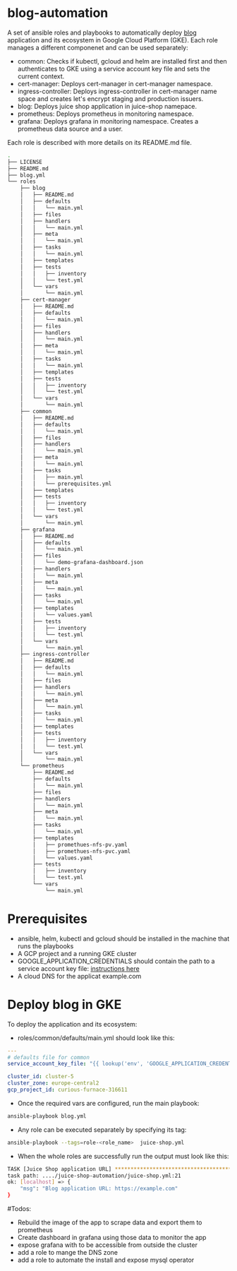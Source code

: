 # blog-automation

A set of ansible roles and playbooks to automatically deploy [blog](https://github.com/aouertani/blog/tree/docker) application and its ecosystem in Google Cloud Platform (GKE).
Each role manages a different componenet and can be used separately:

* common: Checks if kubectl, gcloud and helm are installed first and then authenticates to GKE using a service account key file and sets the current context.
* cert-manager: Deploys cert-manager in cert-manager namespace.
* ingress-controller: Deploys ingress-controller in cert-manager name space and creates let's encrypt staging and production issuers.
* blog: Deploys juice shop application in juice-shop namepace.
* prometheus: Deploys prometheus in monitoring namespace.
* grafana: Deploys grafana in monitoring namespace. Creates a prometheus data source and a user.

Each role is described with more details on its README.md file.

```bash
.
├── LICENSE
├── README.md
├── blog.yml
└── roles
    ├── blog
    │   ├── README.md
    │   ├── defaults
    │   │   └── main.yml
    │   ├── files
    │   ├── handlers
    │   │   └── main.yml
    │   ├── meta
    │   │   └── main.yml
    │   ├── tasks
    │   │   └── main.yml
    │   ├── templates
    │   ├── tests
    │   │   ├── inventory
    │   │   └── test.yml
    │   └── vars
    │       └── main.yml
    ├── cert-manager
    │   ├── README.md
    │   ├── defaults
    │   │   └── main.yml
    │   ├── files
    │   ├── handlers
    │   │   └── main.yml
    │   ├── meta
    │   │   └── main.yml
    │   ├── tasks
    │   │   └── main.yml
    │   ├── templates
    │   ├── tests
    │   │   ├── inventory
    │   │   └── test.yml
    │   └── vars
    │       └── main.yml
    ├── common
    │   ├── README.md
    │   ├── defaults
    │   │   └── main.yml
    │   ├── files
    │   ├── handlers
    │   │   └── main.yml
    │   ├── meta
    │   │   └── main.yml
    │   ├── tasks
    │   │   ├── main.yml
    │   │   └── prerequisites.yml
    │   ├── templates
    │   ├── tests
    │   │   ├── inventory
    │   │   └── test.yml
    │   └── vars
    │       └── main.yml
    ├── grafana
    │   ├── README.md
    │   ├── defaults
    │   │   └── main.yml
    │   ├── files
    │   │   └── demo-grafana-dashboard.json
    │   ├── handlers
    │   │   └── main.yml
    │   ├── meta
    │   │   └── main.yml
    │   ├── tasks
    │   │   └── main.yml
    │   ├── templates
    │   │   └── values.yaml
    │   ├── tests
    │   │   ├── inventory
    │   │   └── test.yml
    │   └── vars
    │       └── main.yml
    ├── ingress-controller
    │   ├── README.md
    │   ├── defaults
    │   │   └── main.yml
    │   ├── files
    │   ├── handlers
    │   │   └── main.yml
    │   ├── meta
    │   │   └── main.yml
    │   ├── tasks
    │   │   └── main.yml
    │   ├── templates
    │   ├── tests
    │   │   ├── inventory
    │   │   └── test.yml
    │   └── vars
    │       └── main.yml
    └── prometheus
        ├── README.md
        ├── defaults
        │   └── main.yml
        ├── files
        ├── handlers
        │   └── main.yml
        ├── meta
        │   └── main.yml
        ├── tasks
        │   └── main.yml
        ├── templates
        │   ├── promethues-nfs-pv.yaml
        │   ├── promethues-nfs-pvc.yaml
        │   └── values.yaml
        ├── tests
        │   ├── inventory
        │   └── test.yml
        └── vars
            └── main.yml
```

# Prerequisites
* ansible, helm, kubectl and gcloud should be installed in the machine that runs the playbooks
* A GCP project and a running GKE cluster 
* GOOGLE_APPLICATION_CREDENTIALS should contain the path to a service account key file: [instructions here](https://cloud.google.com/docs/authentication/production#automatically)
* A cloud DNS for the applicat example.com

# Deploy blog in GKE
To deploy the application and its ecosystem:

* roles/common/defaults/main.yml should look like this:
```yaml
---
# defaults file for common
service_account_key_file: "{{ lookup('env', 'GOOGLE_APPLICATION_CREDENTIALS') }}"

cluster_id: cluster-5
cluster_zone: europe-central2
gcp_project_id: curious-furnace-316611
```

* Once the required vars are configured, run the main playbook:
```bash
ansible-playbook blog.yml
```
* Any role can be executed separately by specifying its tag:
```bash
ansible-playbook --tags=role-<role_name>  juice-shop.yml
```
* When the whole roles are successfully run the output must look like this:
```bash
TASK [Juice Shop application URL] ********************************************************************************************************************************
task path: ..../juice-shop-automation/juice-shop.yml:21
ok: [localhost] => {
    "msg": "Blog application URL: https://example.com"
}
```

#Todos:
* Rebuild the image of the app to scrape data and export them to prometheus
* Create dashboard in grafana using those data to monitor the app
* expose grafana with to be accessible from outside the cluster
* add a role to mange the DNS zone 
* add a role to automate the install and expose mysql operator 

